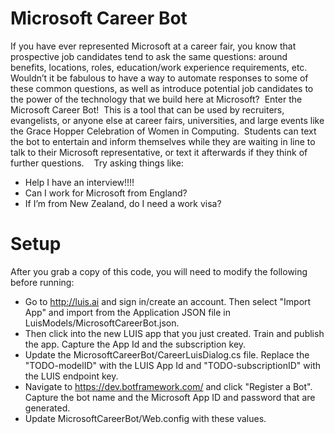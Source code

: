 # Microsoft Career Bot
If you have ever represented Microsoft at a career fair, you know that prospective job candidates tend to ask the same questions: around benefits, locations, roles, education/work experience requirements, etc.  Wouldn’t it be fabulous to have a way to automate responses to some of these common questions, as well as introduce potential job candidates to the power of the technology that we build here at Microsoft?  Enter the Microsoft Career Bot!  This is a tool that can be used by recruiters, evangelists, or anyone else at career fairs, universities, and large events like the Grace Hopper Celebration of Women in Computing.  Students can text the bot to entertain and inform themselves while they are waiting in line to talk to their Microsoft representative, or text it afterwards if they think of further questions. 
 
Try asking things like:
+ Help I have an interview!!!!
+ Can I work for Microsoft from England?
+ If I’m from New Zealand, do I need a work visa?  
 
# Setup
After you grab a copy of this code, you will need to modify the following before running:
+ Go to http://luis.ai and sign in/create an account.  Then select "Import App" and import from the Application JSON file in LuisModels/MicrosoftCareerBot.json.  
+ Then click into the new LUIS app that you just created.  Train and publish the app.  Capture the App Id and the subscription key.  
+ Update the MicrosoftCareerBot/CareerLuisDialog.cs file.  Replace the "TODO-modelID" with the LUIS App Id and "TODO-subscriptionID" with the LUIS endpoint key.  
+ Navigate to https://dev.botframework.com/ and click "Register a Bot".  Capture the bot name and the Microsoft App ID and password that are generated.  
+ Update MicrosoftCareerBot/Web.config with these values.  
